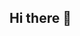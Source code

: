 ## Hi there 👋

<!--
**philemon-kip/philemon-kip** is a ✨ _special_ ✨ repository because its `README.md` (this file) appears on your GitHub profile.

Here are some ideas to get you started:

- 🔭 I’m currently working on an E-commerce- website
- 🌱 I’m currently learning laravel
- 👯 I’m looking to collaborate on open-source PHP projects
- 🤔 I’m looking for help with ...
- 💬 Ask me about ...
- 📫 How to reach me: ...
- 😄 Pronouns: ...
- ⚡ Fun fact: I am a nature enthusiast.
-->
